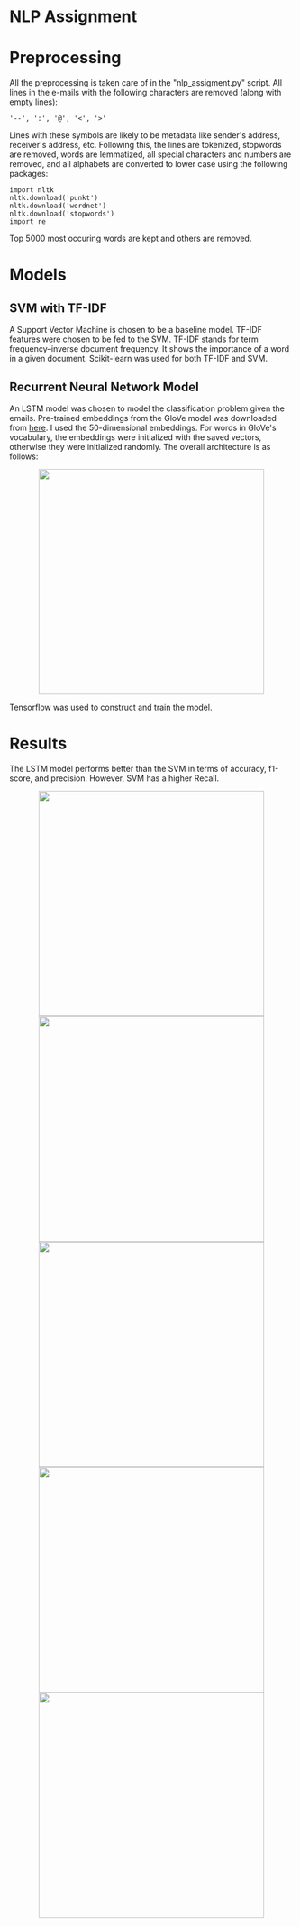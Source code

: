 # NLP Assignment

# Preprocessing

All the preprocessing is taken care of in the "nlp_assigment.py" script. All lines in the e-mails with the following characters are removed (along with empty lines):

```
'--', ':', '@', '<', '>'
```

Lines with these symbols are likely to be metadata like sender's address, receiver's address, etc. Following this, the lines are tokenized, stopwords are removed, words are lemmatized, all special characters and numbers are removed, and all alphabets are converted to lower case using the following packages:

```
import nltk
nltk.download('punkt')
nltk.download('wordnet')
nltk.download('stopwords')
import re
```

Top 5000 most occuring words are kept and others are removed.

# Models

## SVM with TF-IDF

A Support Vector Machine is chosen to be a baseline model. TF-IDF features were chosen to be fed to the SVM. TF-IDF stands for term frequency–inverse document frequency. It shows the importance of a word in a given document. Scikit-learn was used for both TF-IDF and SVM.

## Recurrent Neural Network Model

An LSTM model was chosen to model the classification problem given the emails. Pre-trained embeddings from the GloVe model was downloaded from [here](http://nlp.stanford.edu/data/glove.6B.zip). I used the 50-dimensional embeddings. For words in GloVe's vocabulary, the embeddings were initialized with the saved vectors, otherwise they were initialized randomly. The overall architecture is as follows:

<p align="center">
<img src="https://user-images.githubusercontent.com/76472410/174401621-51cad782-ac3d-466c-8620-4c82e5026e44.png" width="400">
</p>

Tensorflow was used to construct and train the model.

# Results

The LSTM model performs better than the SVM in terms of accuracy, f1-score, and precision. However, SVM has a higher Recall.

<p align="center">
<img src="https://user-images.githubusercontent.com/76472410/174397284-e14c32be-46f2-421c-9f91-c89f91906c99.png" width="400">
<img src="https://user-images.githubusercontent.com/76472410/174404491-57d7bc9d-500d-4cb1-8d35-63ec5cf2979d.png" width="400">
<img src="https://user-images.githubusercontent.com/76472410/174397335-0573a6d3-34c9-46d1-ba2c-1066bd77d28c.png" width="400">
<img src="https://user-images.githubusercontent.com/76472410/174397346-ee53922c-c93b-4208-bd8c-d75da6edb000.png" width="400">
<img src="https://user-images.githubusercontent.com/76472410/174397361-67352d74-fe00-471f-a178-83e0964f6f9a.png" width="400">
</p>
